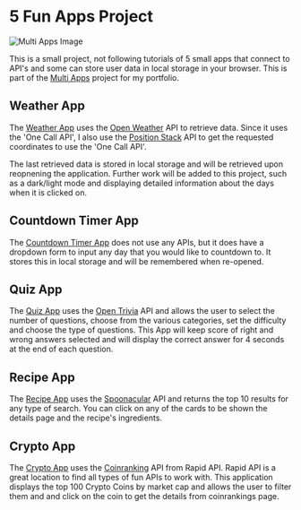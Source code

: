 # 5 Fun Apps Project

![Multi Apps Image](https://johnwkirch.com/img/multi-apps.png)

This is a small project, not following tutorials of 5 small apps that connect to API's and some can store user data in local storage in your browser. This is part of the [Multi Apps](http://peaceful-temple-95021.herokuapp.com/) project for my portfolio.

## Weather App

The [Weather App](http://peaceful-temple-95021.herokuapp.com/weather) uses the [Open Weather](https://openweathermap.org/api) API to retrieve data. Since it uses the 'One Call API', I also use the [Position Stack](https://openweathermap.org/api) API to get the requested coordinates to use the 'One Call API'.

The last retrieved data is stored in local storage and will be retrieved upon reopnening the application. Further work will be added to this project, such as a dark/light mode and displaying detailed information about the days when it is clicked on.

## Countdown Timer App

The [Countdown Timer App](http://peaceful-temple-95021.herokuapp.com/countdown_timer) does not use any APIs, but it does have a dropdown form to input any day that you would like to countdown to. It stores this in local storage and will be remembered when re-opened.

## Quiz App

The [Quiz App](http://peaceful-temple-95021.herokuapp.com/quiz) uses the [Open Trivia](https://opentdb.com/api_config.php) API and allows the user to select the number of questions, choose from the various categories, set the difficulty and choose the type of questions. This App will keep score of right and wrong answers selected and will display the correct answer for 4 seconds at the end of each question.

## Recipe App

The [Recipe App](http://peaceful-temple-95021.herokuapp.com/recipe) uses the [Spoonacular](https://spoonacular.com/food-api) API and returns the top 10 results for any type of search. You can click on any of the cards to be shown the details page and the recipe's ingredients.

## Crypto App

The [Crypto App](http://peaceful-temple-95021.herokuapp.com/crypto) uses the [Coinranking](https://rapidapi.com/Coinranking/api/coinranking1) API from Rapid API. Rapid API is a great location to find all types of fun APIs to work with. This application displays the top 100 Crypto Coins by market cap and allows the user to filter them and and click on the coin to get the details from coinrankings page.
